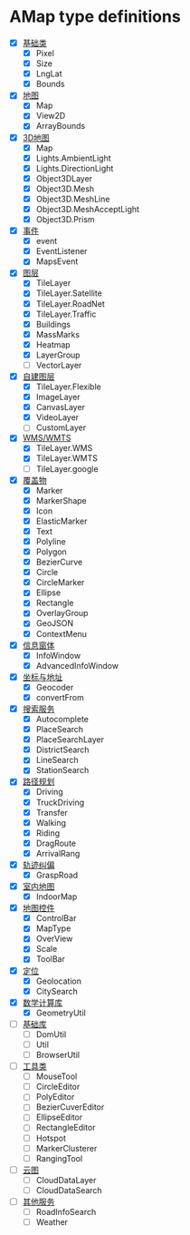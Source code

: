 # AMap type definitions

<!--
    definition
    definition test

    Polyline@mousemove
-->

- [x] [基础类](https://lbs.amap.com/api/javascript-api/reference/core)
    - [x] Pixel
    - [x] Size
    - [x] LngLat
    - [x] Bounds
- [x] [地图](https://lbs.amap.com/api/javascript-api/reference/map)
    - [x] Map
    - [x] View2D
    - [x] ArrayBounds
- [x] [3D地图](https://lbs.amap.com/api/javascript-api/reference/maps-3d)
    - [x] Map
    - [x] Lights.AmbientLight
    - [x] Lights.DirectionLight
    - [x] Object3DLayer
    - [x] Object3D.Mesh
    - [x] Object3D.MeshLine
    - [x] Object3D.MeshAcceptLight
    - [x] Object3D.Prism
- [x] [事件](https://lbs.amap.com/api/javascript-api/reference/event)
    - [x] event
    - [x] EventListener
    - [x] MapsEvent
- [x] [图层](https://lbs.amap.com/api/javascript-api/reference/layer)
    - [x] TileLayer
    - [x] TileLayer.Satellite
    - [x] TileLayer.RoadNet
    - [x] TileLayer.Traffic
    - [x] Buildings
    - [x] MassMarks
    - [x] Heatmap
    - [x] LayerGroup
    - [ ] VectorLayer
- [x] [自建图层](https://lbs.amap.com/api/javascript-api/reference/self-own-layers)
    - [x] TileLayer.Flexible
    - [x] ImageLayer
    - [x] CanvasLayer
    - [x] VideoLayer
    - [ ] CustomLayer
- [x] [WMS/WMTS](https://lbs.amap.com/api/javascript-api/reference/wms)
    - [x] TileLayer.WMS
    - [x] TileLayer.WMTS
    - [ ] TileLayer.google
- [x] [覆盖物](https://lbs.amap.com/api/javascript-api/reference/overlay)
    - [x] Marker
    - [x] MarkerShape
    - [x] Icon
    - [x] ElasticMarker
    - [x] Text
    - [x] Polyline
    - [x] Polygon
    - [x] BezierCurve
    - [x] Circle
    - [x] CircleMarker
    - [x] Ellipse
    - [x] Rectangle
    - [x] OverlayGroup
    - [x] GeoJSON
    - [x] ContextMenu
- [x] [信息窗体](https://lbs.amap.com/api/javascript-api/reference/infowindow)
    - [x] InfoWindow
    - [x] AdvancedInfoWindow
- [x] [坐标与地址](https://lbs.amap.com/api/javascript-api/reference/lnglat-to-address)
    - [x] Geocoder
    - [x] convertFrom
- [x] [搜索服务](https://lbs.amap.com/api/javascript-api/reference/search)
    - [x] Autocomplete
    - [x] PlaceSearch
    - [x] PlaceSearchLayer
    - [x] DistrictSearch
    - [x] LineSearch
    - [x] StationSearch
- [x] [路径规划](https://lbs.amap.com/api/javascript-api/reference/route-search)
    - [x] Driving
    - [x] TruckDriving
    - [x] Transfer
    - [x] Walking
    - [x] Riding
    - [x] DragRoute
    - [x] ArrivalRang
- [x] [轨迹纠偏](https://lbs.amap.com/api/javascript-api/reference/grasproad)
    - [x] GraspRoad
- [x] [室内地图](https://lbs.amap.com/api/javascript-api/reference/indoormap)
    - [x] IndoorMap
- [x] [地图控件](https://lbs.amap.com/api/javascript-api/reference/map-control)
    - [x] ControlBar
    - [x] MapType
    - [x] OverView
    - [x] Scale
    - [x] ToolBar
- [x] [定位](https://lbs.amap.com/api/javascript-api/reference/location)
    - [x] Geolocation
    - [x] CitySearch
- [x] [数学计算库](https://lbs.amap.com/api/javascript-api/reference/math)
    - [x] GeometryUtil
- [ ] [基础库](https://lbs.amap.com/api/javascript-api/reference/util)
    - [ ] DomUtil
    - [ ] Util
    - [ ] BrowserUtil
- [ ] [工具类](https://lbs.amap.com/api/javascript-api/reference/plugin)
    - [ ] MouseTool
    - [ ] CircleEditor
    - [ ] PolyEditor
    - [ ] BezierCuverEditor
    - [ ] EllipseEditor
    - [ ] RectangleEditor
    - [ ] Hotspot
    - [ ] MarkerClusterer
    - [ ] RangingTool
- [ ] [云图](https://lbs.amap.com/api/javascript-api/reference/cloudlayer)
    - [ ] CloudDataLayer
    - [ ] CloudDataSearch
- [ ] [其他服务](https://lbs.amap.com/api/javascript-api/reference/search_plugin)
    - [ ] RoadInfoSearch
    - [ ] Weather